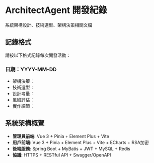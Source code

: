 # ArchitectAgent 開發紀錄

系統架構設計、技術選型、架構決策相關文檔

## 記錄格式
請按以下格式記錄每次開發活動：

### 日期：YYYY-MM-DD
- 架構決策：
- 技術選型：
- 設計考量：
- 風險評估：
- 實作細節：

## 系統架構概覽
- **管理員前端**: Vue 3 + Pinia + Element Plus + Vite
- **用戶前端**: Vue 3 + Pinia + Element Plus + Vite + ECharts + RSA加密
- **後端服務**: Spring Boot + MyBatis + JWT + MySQL + Redis
- **協議**: HTTPS + RESTful API + Swagger/OpenAPI